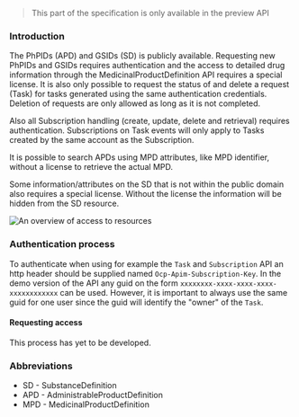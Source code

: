  <blockquote class="stu-note">
    <p>This part of the specification is only available in the preview API</p>
  </blockquote>


### Introduction
The PhPIDs (APD) and GSIDs (SD) is publicly available. Requesting new PhPIDs and GSIDs requires authentication and the access to detailed drug information through the MedicinalProductDefinition API requires a special license. It is also only possible to request the status of and delete a request (Task) for tasks generated using the same authentication credentials. Deletion of requests are only allowed as long as it is not completed. 

Also all Subscription handling (create, update, delete and retrieval) requires authentication. Subscriptions on Task events will only apply to Tasks created by the same account as the Subscription.  

It is possible to search APDs using MPD attributes, like MPD identifier, without a license to retrieve the actual MPD.

Some information/attributes on the SD that is not within the public domain also requires a special license. Without the license the information will be hidden from the SD resource.

<img src="Authentication.png" alt="An overview of access to resources"/>
<br clear="all"/>

### Authentication process
To authenticate when using for example the `Task` and `Subscription` API an http header should be supplied named `Ocp-Apim-Subscription-Key`. 
In the demo version of the API any guid on the form `xxxxxxxx-xxxx-xxxx-xxxx-xxxxxxxxxxxx` can be used. However, it is important to always use the same guid for one user since the guid will identify the "owner" of the `Task`.

#### Requesting access 
This process has yet to be developed.

### Abbreviations
- SD - SubstanceDefinition 
- APD - AdministrableProductDefinition
- MPD - MedicinalProductDefinition